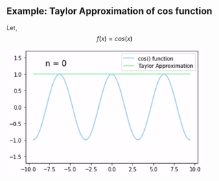 ## Example: Taylor Approximation of cos function

Let, $$f(x) = cos(x)$$

![](results/cos_result.gif)
